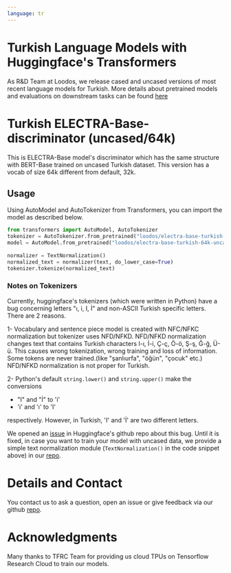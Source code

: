 ```yaml
---
language: tr
---
```


# Turkish Language Models with Huggingface's Transformers

As R&D Team at Loodos, we release cased and uncased versions of most recent language models for Turkish. More details about pretrained models and evaluations on downstream tasks can be found [here](https://github.com/Loodos/turkish-language-models)

# Turkish ELECTRA-Base-discriminator (uncased/64k)

This is ELECTRA-Base model's discriminator which has the same structure with BERT-Base trained on uncased Turkish dataset. This version has a vocab of size 64k different from default, 32k.

## Usage

Using AutoModel and AutoTokenizer from Transformers, you can import the model as described below.

```python
from transformers import AutoModel, AutoTokenizer
tokenizer = AutoTokenizer.from_pretrained("loodos/electra-base-turkish-64k-uncased-discriminator", do_lower_case=False)
model = AutoModel.from_pretrained("loodos/electra-base-turkish-64k-uncased-discriminator")
 
normalizer = TextNormalization()
normalized_text = normalizer(text, do_lower_case=True)
tokenizer.tokenize(normalized_text)
```

### Notes on Tokenizers
Currently, huggingface's tokenizers (which were written in Python) have a bug concerning letters "ı, i, I, İ" and non-ASCII Turkish specific letters. There are 2 reasons.

1- Vocabulary and sentence piece model is created with NFC/NFKC normalization but tokenizer uses NFD/NFKD. NFD/NFKD normalization changes text that contains Turkish characters I-ı, İ-i, Ç-ç, Ö-ö, Ş-ş, Ğ-ğ, Ü-ü. This causes wrong tokenization, wrong training and loss of information. Some tokens are never trained.(like "şanlıurfa", "öğün", "çocuk" etc.) NFD/NFKD normalization is not proper for Turkish.

2- Python's default ```string.lower()``` and ```string.upper()``` make the conversions

- "I" and "İ" to 'i'
- 'i' and 'ı' to 'I'

respectively. However, in Turkish, 'I' and 'İ' are two different letters. 

We opened an [issue](https://github.com/huggingface/transformers/issues/6680) in Huggingface's github repo about this bug. Until it is fixed, in case you want to train your model with uncased data, we provide a simple text normalization module (`TextNormalization()` in the code snippet above) in our [repo](https://github.com/Loodos/turkish-language-models).

# Details and Contact

You contact us to ask a question, open an issue or give feedback via our github [repo](https://github.com/Loodos/turkish-language-models).

# Acknowledgments

Many thanks to TFRC Team for providing us cloud TPUs on Tensorflow Research Cloud to train our models.


